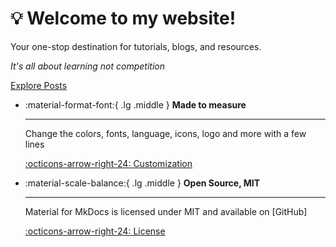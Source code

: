 <div class="hero">
    <h1>💡 Welcome to my website!</h1>
    <p>Your one-stop destination for tutorials, blogs, and resources.</p>
    <p class="home-quote">
        <i class="fa-solid fa-quote-left"></i> <i>It's all about learning not competition</i> <i class="fa-solid fa-quote-right"></i>
    </p>
    <a href="/mysite/coding/python" class="button primary">Explore Posts</a>
</div>

<div class="grid cards" markdown>

-   :material-format-font:{ .lg .middle } __Made to measure__

    ---

    Change the colors, fonts, language, icons, logo and more with a few lines

    [:octicons-arrow-right-24: Customization](#)

-   :material-scale-balance:{ .lg .middle } __Open Source, MIT__

    ---

    Material for MkDocs is licensed under MIT and available on [GitHub]

    [:octicons-arrow-right-24: License](#)

</div>
